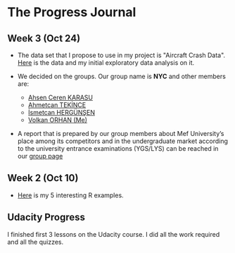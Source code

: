 # The Progress Journal

## Week 3 (Oct 24)

+ The data set that I propose to use in my project is "Aircraft Crash Data". [Here](hw2.html) is the data and my initial exploratory data analysis on it.

+ We decided on the groups. Our group name is **NYC** and other members are:

  + [Ahsen Ceren KARASU](https://mef-bda503.github.io/pj-karasua/)
  + [Ahmetcan TEKİNCE](https://mef-bda503.github.io/pj-tekincea/)
  + [İsmetcan HERGÜNŞEN](https://mef-bda503.github.io/pj-hergunsen/) 
  + [Volkan ORHAN (Me)](https://mef-bda503.github.io/pj-volorhan-1/)
  
+ A report that is prepared by our group members about Mef University’s place among its competitors and in the undergraduate market according to the university entrance examinations (YGS/LYS) can be reached in our [group page](https://mef-bda503.github.io/gpj-nyc/)

## Week 2 (Oct 10)

+ [Here](hw1.html) is my 5 interesting R examples.

## Udacity Progress 
I finished first 3 lessons on the Udacity course. I did all the work required and all the quizzes. 
